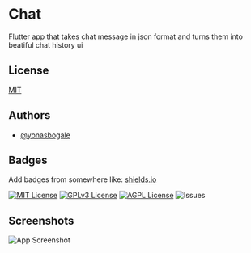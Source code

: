 # Chat

Flutter app that takes chat message in json format and turns them into beatiful chat history ui

## License

[MIT](https://choosealicense.com/licenses/mit/)


## Authors

- [@yonasbogale](https://www.github.com/yomnasbogale)


## Badges

Add badges from somewhere like: [shields.io](https://shields.io/)

[![MIT License](https://img.shields.io/badge/License-MIT-green.svg)](https://choosealicense.com/licenses/mit/)
[![GPLv3 License](https://img.shields.io/badge/License-GPL%20v3-yellow.svg)](https://opensource.org/licenses/)
[![AGPL License](https://img.shields.io/badge/license-AGPL-blue.svg)](http://www.gnu.org/licenses/agpl-3.0)
![Issues](https://img.shields.io/github/issues/babe-saleh-mahfoud/chat)
## Screenshots

![App Screenshot](https://via.placeholder.com/468x300?text=App+Screenshot+Here)
